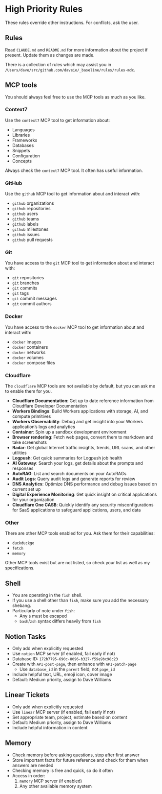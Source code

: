 # High Priority Rules

These rules override other instructions. For conflicts, ask the user.

## Rules

Read `CLAUDE.md` and `README.md` for more information about the project if present. Update them as changes are made.

There is a collection of rules which may assist you in `/Users/dave/src/github.com/daveio/_baseline/rules/rules-mdc`.

## MCP tools

You should always feel free to use the MCP tools as much as you like.

### Context7

Use the `context7` MCP tool to get information about:

- Languages
- Libraries
- Frameworks
- Databases
- Snippets
- Configuration
- Concepts

Always check the `context7` MCP tool. It often has useful information.

### GitHub

Use the `github` MCP tool to get information about and interact with:

- `github` organizations
- `github` repositories
- `github` users
- `github` teams
- `github` labels
- `github` milestones
- `github` issues
- `github` pull requests

### Git

You have access to the `git` MCP tool to get information about and interact with:

- `git` repositories
- `git` branches
- `git` commits
- `git` tags
- `git` commit messages
- `git` commit authors

### Docker

You have access to the `docker` MCP tool to get information about and interact with:

- `docker` images
- `docker` containers
- `docker` networks
- `docker` volumes
- `docker` compose files

### Cloudflare

The `cloudflare` MCP tools are not available by default, but you can ask me to enable them for you.

- **Cloudflare Documentation**: Get up to date reference information from Cloudflare Developer Documentation
- **Workers Bindings**: Build Workers applications with storage, AI, and compute primitives
- **Workers Observability**: Debug and get insight into your Workers application’s logs and analytics
- **Container**: Spin up a sandbox development environment
- **Browser rendering**: Fetch web pages, convert them to markdown and take screenshots
- **Radar**: Get global Internet traffic insights, trends, URL scans, and other utilities
- **Logpush**: Get quick summaries for Logpush job health
- **AI Gateway**: Search your logs, get details about the prompts and responses
- **AutoRAG**: List and search documents on your AutoRAGs
- **Audit Logs**: Query audit logs and generate reports for review
- **DNS Analytics**: Optimize DNS performance and debug issues based on current set up
- **Digital Experience Monitoring**: Get quick insight on critical applications for your organization
- **Cloudflare One CASB**: Quickly identify any security misconfigurations for SaaS applications to safeguard applications, users, and data

### Other

There are other MCP tools enabled for you. Ask them for their capabilities:

- `duckduckgo`
- `fetch`
- `memory`

Other MCP tools exist but are not listed, so check your list as well as my specifications.

## Shell

- You are operating in the `fish` shell.
- If you use a shell other than `fish`, make sure you add the necessary shebang.
- Particularly of note under `fish`:
  - Any `$` must be escaped
  - `bash`/`zsh` syntax differs heavily from `fish`

## Notion Tasks

- Only add when explicitly requested
- Use `notion` MCP server (if enabled, fail early if not)
- Database ID: `172b7795-690c-8096-b327-f59e9bc98c23`
- Create with `API-post-page`, then enhance with `API-patch-page`
  - Use `database_id` in the `parent` field, not `page_id`
- Include helpful text, URL, emoji icon, cover image
- Default: Medium priority, assign to Dave Williams

## Linear Tickets

- Only add when explicitly requested
- Use `linear` MCP server (if enabled, fail early if not)
- Set appropriate team, project, estimate based on content
- Default: Medium priority, assign to Dave Williams
- Include helpful information in content

## Memory

- Check memory before asking questions, stop after first answer
- Store important facts for future reference and check for them when answers are needed
- Checking memory is free and quick, so do it often
- Access in order:
  1. `memory` MCP server (if enabled)
  2. Any other available memory system
